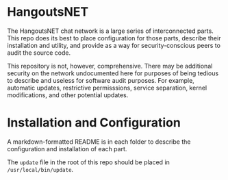 HangoutsNET
===========

The HangoutsNET chat network is a large series of interconnected parts. This repo does its best to place configuration for those parts, describe their installation and utility, and provide as a way for security-conscious peers to audit the source code.

This repository is not, however, comprehensive. There may be additional security on the network undocumented here for purposes of being tedious to describe and useless for software audit purposes. For example, automatic updates, restrictive permisssions, service separation, kernel modifications, and other potential updates.

Installation and Configuration
==============================

A markdown-formatted README is in each folder to describe the configuration and installation of each part.

The `update` file in the root of this repo should be placed in `/usr/local/bin/update`.

